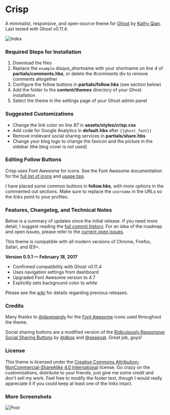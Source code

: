 # Crisp

A minimalist, responsive, and open-source theme for [Ghost](http://ghost.org) by [Kathy Qian](http://kathyqian.com). Last tested with Ghost v0.11.4.

![Index](https://raw.github.com/kathyqian/crisp-ghost-theme/master/screenshots/index.png)   

### Required Steps for Installation

1. Download the files   
2. Replace the `example` disqus_shortname with your shortname on *line 4* of **partials/comments.hbs**, or delete the #comments div to remove comments altogether
3. Configure the follow buttons in **partials/follow.hbs** (see section below)
4. Add the folder to the **content/themes** directory of your Ghost installation
5. Select the theme in the settings page of your Ghost admin panel

### Suggested Customizations

* Change the link color on *line 87* in **assets/styles/crisp.css**
* Add code for Google Analytics in **default.hbs** after `{{ghost_foot}}`
* Remove irrelevant social sharing services in **partials/share.hbs**
* Change your blog logo to change the favicon and the picture in the sidebar (the blog cover is not used)

### Editing Follow Buttons

Crisp uses Font Awesome for icons. See the Font Awesome documentation for the [full list of icons](http://fortawesome.github.io/Font-Awesome/icons/) and [usage tips](http://fortawesome.github.io/Font-Awesome/examples/).

I have placed some common buttons in **follow.hbs**, with more options in the commented out sections. Make sure to replace the `username` in the URLs so the links point to your profiles.

### Features, Changelog, and Technical Notes

Below is a summary of updates since the initial release. If you need more detail, I suggest reading the [full commit history](https://github.com/kathyqian/crisp-ghost-theme/commits/master/). For an idea of the roadmap and open issues, please refer to the [current open issues](https://github.com/kathyqian/crisp-ghost-theme/issues?state=open).

This theme is compatible with all modern versions of Chrome, Firefox, Safari, and IE9+.

**Version 0.5.1 &mdash; February 18, 2017**

* Confirmed compatibility with Ghost v0.11.4
* Uses navigation settings from dashboard
* Upgraded Font Awesome version to 4.7
* Explicitly sets background color to white

Please see the [wiki](https://github.com/kathyqian/crisp-ghost-theme/wiki/) for details regarding previous releases.

### Credits

Many thanks to [@davegandy](http://twitter.com/davegandy) for the [Font Awesome](https://github.com/FortAwesome/Font-Awesome) icons used throughout the theme.

Social sharing buttons are a modified version of the [Ridiculously Responsive Social Sharing Buttons](https://github.com/kni-labs/rrssb) by [@dbox](http://www.twitter.com/dbox) and [@seagoat](http://www.twitter.com/seagoat). Great job, guys!

### License

This theme is licensed under the [Creative Commons Attribution-NonCommercial-ShareAlike 4.0 International](http://creativecommons.org/licenses/by-nc-sa/4.0/) license. Go crazy on the customizations, distribute to your friends, just give me some credit and don't sell my work. Feel free to modify the footer text, though I would really appreciate it if you could keep at least one of the links intact.

### More Screenshots

![Post](https://raw.github.com/kathyqian/crisp-ghost-theme/master/screenshots/post.png)

